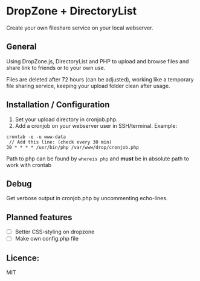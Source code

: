 # DropZone + DirectoryList
Create your own fileshare service on your local webserver.

## General
Using DropZone.js, DirectoryList and PHP to upload and browse files and share link to friends or to your own use. 

Files are deleted after 72 hours (can be adjusted), working like a temporary file sharing service, keeping your upload folder clean after usage.

## Installation / Configuration
1. Set your upload directory in cronjob.php.
2. Add a cronjob on your webserver user in SSH/terminal. Example:

```
crontab -e -u www-data
 // Add this line: (check every 30 min)
30 * * * * /usr/bin/php /var/www/drop/cronjob.php
```
Path to php can be found by ```whereis php``` and **must** be in absolute path to work with crontab

## Debug
Get verbose output in cronjob.php by uncommenting echo-lines.

## Planned features
- [ ] Better CSS-styling on dropzone
- [ ] Make own config.php file

## Licence:
MIT
